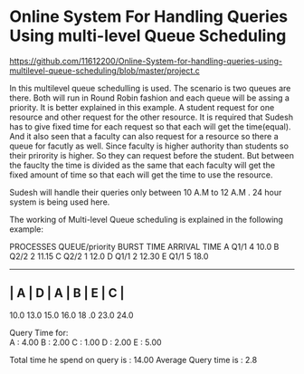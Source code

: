 # Online System For Handling Queries Using multi-level Queue Scheduling

https://github.com/11612200/Online-System-for-handling-queries-using-multilevel-queue-scheduling/blob/master/project.c

In this multilevel queue schedulling is used. The scenario is two queues are there. Both will run in Round Robin fashion and each queue will be assing a priority.
It is better explained in this example.
A student request for one resource and other request for the other resource.
It is required that Sudesh has to give fixed time for each request so that each will get the time(equal).
And it also seen that a faculty can also request for a resource so there a queue for facutly as well. Since faculty is higher authority than students so their prirority is higher. So they can request before the student. But between the fauclty the time is divided as the same that each faculty will get the fixed amount of time so that each will get the time to use the resource.

Sudesh will handle their queries only between 10 A.M to 12 A.M .
24 hour system is being used here.

The working of  Multi-level Queue  scheduling is explained in the following example:

PROCESSES	  QUEUE/priority	BURST TIME	ARRIVAL TIME
  A        	  Q1/1	          4         	10.0
  B	          Q2/2	          2 	        11.15
  C	          Q2/2	          1	          12.0
  D	          Q1/1	          2	          12.30
  E	          Q1/1	          5	          18.0

_____________________________________________________________________
|   A	     |    D   |	    A	  |     B	    |     E	    |       C     |
---------------------------------------------------------------------
10.0     13.0      15.0     16.0        18 .0        23.0          24.0

Query Time  for:  
		              A    :  4.00
	   	            B    :  2.00
		              C    :  1.00
		              D    :  2.00
		              E    :  5.00
		
 Total time he spend on query is : 14.00 
 Average Query time is           : 2.8 



